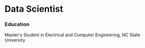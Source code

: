# Data Scientist

### Education
Master's Student in Electrical and Computer Engineering, NC State University
